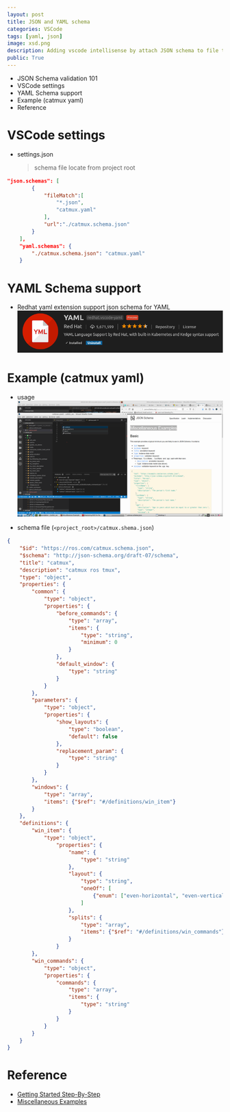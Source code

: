 ```yaml
---
layout: post
title: JSON and YAML schema
categories: VSCode
tags: [yaml, json]
image: xsd.png
description: Adding vscode intellisense by attach JSON schema to file type
public: True
---
```

- JSON Schema validation 101
- VSCode settings
- YAML Schema support
- Example (catmux yaml)
- Reference
  
# VSCode settings
- settings.json
  > schema file locate from project root

```json
"json.schemas": [
        {
            "fileMatch":[
                "*.json",
                "catmux.yaml"
            ],
            "url":"./catmux.schema.json"
        }
    ],
    "yaml.schemas": {
        "./catmux.schema.json": "catmux.yaml"
    }
```
# YAML Schema support
- Redhat yaml extension support json schema for YAML
![](/images/2019-04-28-16-30-03.png)

# Example (catmux yaml)
- usage
![](/images/2019-04-28-16-36-57.png)

- schema file (`<project_root>/catmux.shema.json`)
```json
{
    "$id": "https://ros.com/catmux.schema.json",
    "$schema": "http://json-schema.org/draft-07/schema",
    "title": "catmux",
    "description": "catmux ros tmux",
    "type": "object",
    "properties": {
        "common": {
            "type": "object",
            "properties": {
                "before_commands": {
                    "type": "array",
                    "items": {
                        "type": "string",
                        "minimum": 0
                    }
                },
                "default_window": {
                    "type": "string"
                }
            }
        },
        "parameters": {
            "type": "object",
            "properties": {
                "show_layouts": {
                    "type": "boolean",
                    "default": false
                },
                "replacement_param": {
                    "type": "string"
                }
            }
        },
        "windows": {
            "type": "array",
            "items": {"$ref": "#/definitions/win_item"}
        }
    },
    "definitions": {
        "win_item": {
            "type": "object",
                "properties": {
                    "name": {
                        "type": "string"
                    },
                    "layout": {
                        "type": "string",
                        "oneOf": [
                            {"enum": ["even-horizontal", "even-vertical", "tiled"]}
                        ]
                    },
                    "splits": {
                        "type": "array",
                        "items": {"$ref": "#/definitions/win_commands"}
                    }
                }
        },
        "win_commands": {
            "type": "object",
            "properties": {
                "commands": {
                    "type": "array",
                    "items": {
                        "type": "string"
                    }
                }
            }
        }
    }
}
```

# Reference
- [Getting Started Step-By-Step](http://json-schema.org/learn/getting-started-step-by-step.html#intro)
- [Miscellaneous Examples](http://json-schema.org/learn/miscellaneous-examples.html)
